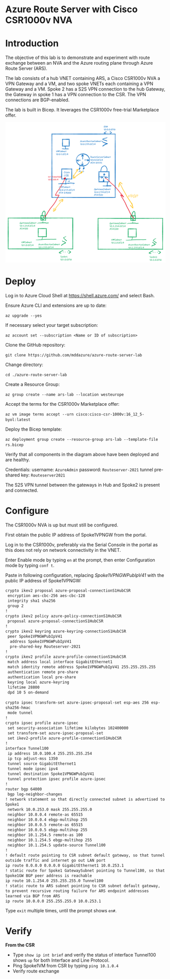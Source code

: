 # **Azure Route Server with Cisco CSR1000v NVA**

# Introduction
The objective of this lab is to demonstrate and experiment with route exchange between an NVA and the Azure routing plane through Azure Route Server (ARS).

The lab consists of a hub VNET containing ARS, a Cisco CSR1000v NVA a VPN Gateway and a VM, and two spoke VNETs each containing a VPN Gateway and a VM. Spoke 2 has a S2S  VPN connection to the hub Gateway, the Gateway in spoke 1 has a VPN connection to the CSR. The VPN connections are BGP-enabled.

The lab is built in Bicep. It leverages the CSR1000v free-trial Marketplace offer.

![image](images/ars-lab.png)

# Deploy
Log in to Azure Cloud Shell at https://shell.azure.com/ and select Bash.

Ensure Azure CLI and extensions are up to date:
  
`az upgrade --yes`
  
If necessary select your target subscription:
  
`az account set --subscription <Name or ID of subscription>`
  
Clone the  GitHub repository:
  
`git clone https://github.com/mddazure/azure-route-server-lab`
  
Change directory:
  
`cd ./azure-route-server-lab`

Create a Resource Group:

`az group create --name ars-lab --location westeurope`

Accept the terms for the CSR1000v Marketplace offer:

`az vm image terms accept --urn cisco:cisco-csr-1000v:16_12_5-byol:latest`

Deploy the Bicep template:

`az deployment group create --resource-group ars-lab --template-file rs.bicep`

Verify that all components in the diagram above have been deployed and are healthy. 

Credentials:
username: `AzureAdmin`
password: `Routeserver-2021`
tunnel pre-shared key: `Routeserver2021`

The S2S VPN tunnel between the gateways in Hub and Spoke2 is present and connected. 

# Configure
The CSR1000v NVA is up but must still be configured.

First obtain the public IP address of Spoke1VPNGW from the portal.

Log in to the CSR1000v, preferably via the Serial Console in the portal as this does not rely on network connectivity in the VNET.

Enter Enable mode by typing `en` at the prompt, then enter Configuration mode by typing `conf t`.

Paste in following configuration, replacing *Spoke1VPNGWPubIpV41* with the public IP address of Spoke1VPNGW:

```
crypto ikev2 proposal azure-proposal-connectionS1HubCSR
 encryption aes-cbc-256 aes-cbc-128
 integrity sha1 sha256
 group 2
!
crypto ikev2 policy azure-policy-connectionS1HubCSR 
 proposal azure-proposal-connectionS1HubCSR
!
crypto ikev2 keyring azure-keyring-connectionS1HubCSR
 peer Spoke1VPNGWPubIpV41
  address Spoke1VPNGWPubIpV41
  pre-shared-key Routeserver-2021
!
crypto ikev2 profile azure-profile-connectionS1HubCSR
 match address local interface GigabitEthernet1
 match identity remote address Spoke1VPNGWPubIpV41 255.255.255.255 
 authentication remote pre-share
 authentication local pre-share
 keyring local azure-keyring
 lifetime 28800
 dpd 10 5 on-demand

crypto ipsec transform-set azure-ipsec-proposal-set esp-aes 256 esp-sha256-hmac 
 mode tunnel
!
crypto ipsec profile azure-ipsec
 set security-association lifetime kilobytes 102400000
 set transform-set azure-ipsec-proposal-set 
 set ikev2-profile azure-profile-connectionS1HubCSR
!
interface Tunnel100
 ip address 10.0.100.4 255.255.255.254
 ip tcp adjust-mss 1350
 tunnel source GigabitEthernet1
 tunnel mode ipsec ipv4
 tunnel destination Spoke1VPNGWPubIpV41
 tunnel protection ipsec profile azure-ipsec
!
router bgp 64000
 bgp log-neighbor-changes
! network statement so that directly connected subnet is advertised to Spoke1
 network 10.0.253.0 mask 255.255.255.0
 neighbor 10.0.0.4 remote-as 65515
 neighbor 10.0.0.4 ebgp-multihop 255
 neighbor 10.0.0.5 remote-as 65515
 neighbor 10.0.0.5 ebgp-multihop 255
 neighbor 10.1.254.5 remote-as 100
 neighbor 10.1.254.5 ebgp-multihop 255
 neighbor 10.1.254.5 update-source Tunnel100
!
! default route pointing to CSR subnet default gateway, so that tunnel outside traffic and internet go out LAN port
ip route 0.0.0.0 0.0.0.0 GigabitEthernet1 10.0.253.1
! static route for Spoke1 GatewaySubnet pointing to Tunnel100, so that Spoke1GW BGP peer address is reachable
ip route 10.1.254.0 255.255.255.0 Tunnel100
! static route to ARS subnet pointing to CSR subnet default gateway, to prevent recursive routing failure for ARS endpoint addresses learned via BGP from ARS
ip route 10.0.0.0 255.255.255.0 10.0.253.1
```
Type `exit` multiple times, until the prompt shows `en#`.

# Verify

**From the CSR**
- Type `show ip int brief` and verify the status of interface Tunnel100 shows `up` for both Interface and Line Protocol.
- Ping Spoke1VM from CSR by typing `ping 10.1.0.4`
- Verify route exchange 































